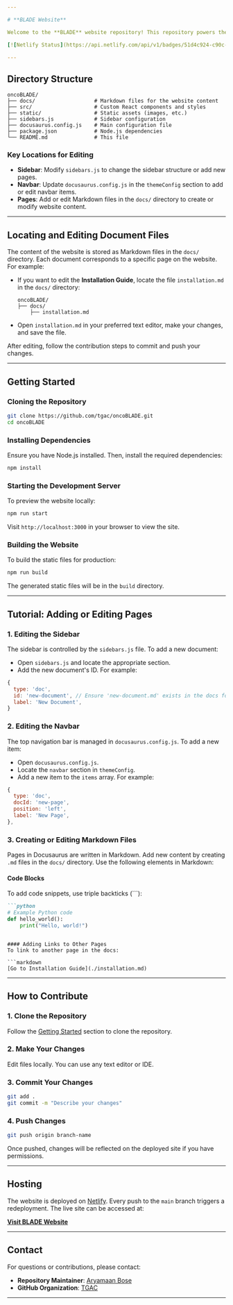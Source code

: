```yaml
---

# **BLADE Website**

Welcome to the **BLADE** website repository! This repository powers the official documentation and tutorials for **BLADE** (Bayesian Log-Normal Deconvolution), hosted on [Netlify](https://app.netlify.com/sites/statescope/deploys).

[![Netlify Status](https://api.netlify.com/api/v1/badges/51d4c924-c90c-4ac8-8716-6ad9def48bb2/deploy-status)](https://app.netlify.com/sites/statescope/deploys)

---
```


## **Directory Structure**

```plaintext
oncoBLADE/
├── docs/                   # Markdown files for the website content
├── src/                    # Custom React components and styles
├── static/                 # Static assets (images, etc.)
├── sidebars.js             # Sidebar configuration
├── docusaurus.config.js    # Main configuration file
├── package.json            # Node.js dependencies
└── README.md               # This file
```

### **Key Locations for Editing**

- **Sidebar**: Modify `sidebars.js` to change the sidebar structure or add new pages.
- **Navbar**: Update `docusaurus.config.js` in the `themeConfig` section to add or edit navbar items.
- **Pages**: Add or edit Markdown files in the `docs/` directory to create or modify website content.

---

## **Locating and Editing Document Files**

The content of the website is stored as Markdown files in the `docs/` directory. Each document corresponds to a specific page on the website. For example:

- If you want to edit the **Installation Guide**, locate the file `installation.md` in the `docs/` directory:

  ```plaintext
  oncoBLADE/
  ├── docs/
      ├── installation.md
  ```

- Open `installation.md` in your preferred text editor, make your changes, and save the file.

After editing, follow the contribution steps to commit and push your changes.

---

## **Getting Started**

### **Cloning the Repository**

```bash
git clone https://github.com/tgac/oncoBLADE.git
cd oncoBLADE
```

### **Installing Dependencies**

Ensure you have Node.js installed. Then, install the required dependencies:

```bash
npm install
```

### **Starting the Development Server**

To preview the website locally:

```bash
npm run start
```

Visit `http://localhost:3000` in your browser to view the site.

### **Building the Website**

To build the static files for production:

```bash
npm run build
```

The generated static files will be in the `build` directory.

---

## **Tutorial: Adding or Editing Pages**

### **1. Editing the Sidebar**

The sidebar is controlled by the `sidebars.js` file. To add a new document:

- Open `sidebars.js` and locate the appropriate section.
- Add the new document's ID. For example:

```javascript
{
  type: 'doc',
  id: 'new-document', // Ensure 'new-document.md' exists in the docs folder
  label: 'New Document',
}
```

### **2. Editing the Navbar**

The top navigation bar is managed in `docusaurus.config.js`. To add a new item:

- Open `docusaurus.config.js`.
- Locate the `navbar` section in `themeConfig`.
- Add a new item to the `items` array. For example:

```javascript
{
  type: 'doc',
  docId: 'new-page',
  position: 'left',
  label: 'New Page',
},
```

### **3. Creating or Editing Markdown Files**

Pages in Docusaurus are written in Markdown. Add new content by creating `.md` files in the `docs/` directory. Use the following elements in Markdown:

#### Code Blocks
To add code snippets, use triple backticks (\`\`\`):

```markdown
```python
# Example Python code
def hello_world():
    print("Hello, world!")
```
```

#### Adding Links to Other Pages
To link to another page in the docs:

```markdown
[Go to Installation Guide](./installation.md)
```

---

## **How to Contribute**

### **1. Clone the Repository**
Follow the [Getting Started](#getting-started) section to clone the repository.

### **2. Make Your Changes**
Edit files locally. You can use any text editor or IDE.

### **3. Commit Your Changes**

```bash
git add .
git commit -m "Describe your changes"
```

### **4. Push Changes**

```bash
git push origin branch-name
```

Once pushed, changes will be reflected on the deployed site if you have permissions.

---

## **Hosting**

The website is deployed on [Netlify](https://www.netlify.com/). Every push to the `main` branch triggers a redeployment. The live site can be accessed at:

[**Visit BLADE Website**](https://statescope.netlify.app/)

---

## **Contact**

For questions or contributions, please contact:

- **Repository Maintainer**: [Aryamaan Bose](https://github.com/aryamaanbose)
- **GitHub Organization**: [TGAC](https://github.com/tgac-vumc)

---
